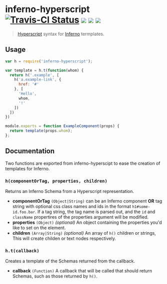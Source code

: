 # inferno-hyperscript [![Travis-CI Status](https://img.shields.io/travis/terinjokes/inferno-hyperscript/master.svg?label=Travis%20CI&style=flat-square)](https://travis-ci.org/terinjokes/inferno-hyperscript) [![](https://img.shields.io/npm/dm/inferno-hyperscript.svg?style=flat-square)](https://www.npmjs.org/package/inferno-hyperscript) [![](https://img.shields.io/npm/v/inferno-hyperscript.svg?style=flat-square)](https://www.npmjs.org/package/inferno-hyperscript) [![](https://img.shields.io/coveralls/terinjokes/inferno-hyperscript/master.svg?style=flat-square)](https://coveralls.io/github/terinjokes/inferno-hyperscript)
> [Hyperscript][hyperscript] syntax for [Inferno][inferno] termplates.

## Usage

```javascript
var h = require('inferno-hyperscript');

var template = h.t(function(whom) {
  return h('.example', [
    h('a.example-link', {
      href: '#'
    }, [
      'Hello',
      whom,
      '!'
    ])
  ])
})

module.exports = function ExampleComponent(props) {
  return template(props.whom);
};
```

## Documentation

Two functions are exported from inferno-hyperscipt to ease the creation of templates for Inferno.

### `h(componentOrTag, properties, children)`

Returns an Inferno Schema from a Hyperscript representation.

* **componentOrTag** `(Object|String)` can be an Inferno component **OR** tag string with optional css class names and ids in the format `h1#some-id.foo.bar`.
  If a tag string, the tag name is parsed out, and the `id` and `className` propertires of the properties argument will be modified.
* **properties** `(Object)` *(optional)* An object containing the properties you'd like to set on the element.
* **children** `(Array|String)` *(optional)* An array of `h()` children or strings, This will create childen or text nodes respectively.

### `h.t(callback)`

Creates a template of the Schemas returned from the callback.

* **callback** `(Function)` A callback that will be called that should return Schemas, such as those returned by `h()`.

[hyperscript]: https://github.com/dominictarr/hyperscript
[inferno]: https://github.com/trueadm/inferno
